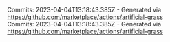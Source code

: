 Commits: 2023-04-04T13:18:43.385Z - Generated via https://github.com/marketplace/actions/artificial-grass
<br>
Commits: 2023-04-04T13:18:43.385Z - Generated via https://github.com/marketplace/actions/artificial-grass
<br>
